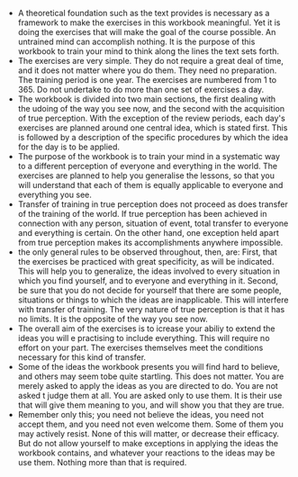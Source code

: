 - A theoretical foundation such as the text provides is necessary as a framework to make the exercises in this workbook meaningful. Yet it is doing the exercises that will make the goal of the course possible. An untrained mind can accomplish nothing. It is the purpose of this workbook to train your mind to think along the lines the text sets forth.
- The exercises are very simple. They do not require a great deal of time, and it does not matter where you do them. They need no preparation. The training period is one year. The exercises are numbered from 1 to 365. Do not undertake to do more than one set of exercises a day.
- The workbook is divided into two main sections, the first dealing with the udoing of the way you see now, and the second with the acquisition of true perception. With the exception of the review periods, each day's exercises are planned around one central idea, which is stated first. This is followed by a description of the specific procedures by which the idea for the day is to be applied.
- The purpose of the workbook is to train your mind in a systematic way to a different perception of everyone and everything in the world. The exercises are planned to help you generalise the lessons, so that you will understand that each of them is equally applicable to everyone and everything you see.
- Transfer of training in true perception does not proceed as does transfer of the training of the world. If true perception has been achieved in connection with any person, situation of event, total transfer to everyone and everything is certain. On the other hand, one exception held apart from true perception makes its accomplishments anywhere impossible.
- the only general rules to be observed throughout, then, are: First, that the exercises be practiced with great specificity, as will be indicated. This will help you to generalize, the ideas involved to every situation in which you find yourself, and to everyone and everything in it. Second, be sure that you do not decide for yourself that there are some people, situations or things to which the ideas are inapplicable. This will interfere with transfer of training. The very nature of true perception is that it has no limits. It is the opposite of the way you see now.
- The overall aim of the exercises is to icrease your abiliy to extend the ideas you will e practising to include everything. This will require no effort on your part. The exercises themselves meet the conditions necessary for this kind of transfer.
- Some of the ideas the workbook presents you will find hard to believe, and others may seem tobe quite startling. This does not matter. You are merely asked to apply the ideas as you are directed to do. You are not asked t judge them at all. You are asked only to use them. It is their use that will give them meaning to you, and will show you that they are true.
- Remember only this; you need not believe the ideas, you need not accept them, and you need not even welcome them. Some of them you may actively resist. None of this will matter, or decrease their efficacy. But do not allow yourself to make exceptions in applying the ideas the workbook contains, and whatever your reactions to the ideas may be use them. Nothing more than that is required.